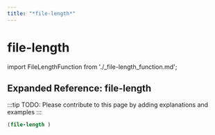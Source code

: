 ```yaml
---
title: "*file-length*"
---
```


# file-length

import FileLengthFunction from './_file-length_function.md';

<FileLengthFunction />

## Expanded Reference: file-length

:::tip
TODO: Please contribute to this page by adding explanations and examples
:::

```lisp
(file-length )
```
